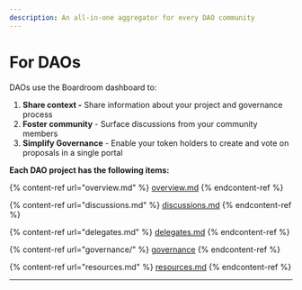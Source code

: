 ```yaml
---
description: An all-in-one aggregator for every DAO community
---
```


# For DAOs

DAOs use the Boardroom dashboard to:

1. **Share context -** Share information about your project and governance process
2. **Foster community** - Surface discussions from your community members
3. **Simplify Governance** - Enable your token holders to create and vote on proposals in a single portal

**Each DAO project has the following items:**

{% content-ref url="overview.md" %}
[overview.md](overview.md)
{% endcontent-ref %}

{% content-ref url="discussions.md" %}
[discussions.md](discussions.md)
{% endcontent-ref %}

{% content-ref url="delegates.md" %}
[delegates.md](delegates.md)
{% endcontent-ref %}

{% content-ref url="governance/" %}
[governance](governance/)
{% endcontent-ref %}

{% content-ref url="resources.md" %}
[resources.md](resources.md)
{% endcontent-ref %}

****
